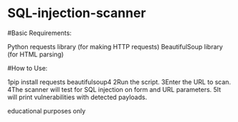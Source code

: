 # SQL-injection-scanner


#Basic Requirements:

Python
requests library (for making HTTP requests)
BeautifulSoup library (for HTML parsing)


#How to Use:

1pip install requests beautifulsoup4
2Run the script.
3Enter the URL to scan.
4The scanner will test for SQL injection on form and URL parameters.
5It will print vulnerabilities with detected payloads.

 educational purposes only
